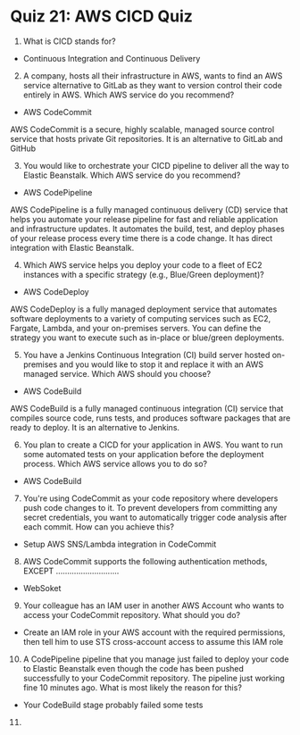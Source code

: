 # Quiz 21: AWS CICD Quiz

1. What is CICD stands for?

- Continuous Integration and Continuous Delivery

2. A company, hosts all their infrastructure in AWS, wants to find an AWS service alternative to GitLab as they want to version control their code entirely in AWS. Which AWS service do you recommend?

- AWS CodeCommit

AWS CodeCommit is a secure, highly scalable, managed source control service that hosts private Git repositories. It is an alternative to GitLab and GitHub

3. You would like to orchestrate your CICD pipeline to deliver all the way to Elastic Beanstalk. Which AWS service do you recommend?

- AWS CodePipeline

AWS CodePipeline is a fully managed continuous delivery (CD) service that helps you automate your release pipeline for fast and reliable application and infrastructure updates. It automates the build, test, and deploy phases of your release process every time there is a code change. It has direct integration with Elastic Beanstalk.

4. Which AWS service helps you deploy your code to a fleet of EC2 instances with a specific strategy (e.g., Blue/Green deployment)?

- AWS CodeDeploy

AWS CodeDeploy is a fully managed deployment service that automates software deployments to a variety of computing services such as EC2, Fargate, Lambda, and your on-premises servers. You can define the strategy you want to execute such as in-place or blue/green deployments.

5. You have a Jenkins Continuous Integration (CI) build server hosted on-premises and you would like to stop it and replace it with an AWS managed service. Which AWS should you choose?

- AWS CodeBuild

AWS CodeBuild is a fully managed continuous integration (CI) service that compiles source code, runs tests, and produces software packages that are ready to deploy. It is an alternative to Jenkins.

6. You plan to create a CICD for your application in AWS. You want to run some automated tests on your application before the deployment process. Which AWS service allows you to do so?

- AWS CodeBuild

7. You're using CodeCommit as your code repository where developers push code changes to it. To prevent developers from committing any secret credentials, you want to automatically trigger code analysis after each commit. How can you achieve this?

- Setup AWS SNS/Lambda integration in CodeCommit

8. AWS CodeCommit supports the following authentication methods, EXCEPT ............................

- WebSoket

9. Your colleague has an IAM user in another AWS Account who wants to access your CodeCommit repository. What should you do?

- Create an IAM role in your AWS account with the required permissions, then tell him to use STS cross-account access to assume this IAM role

10. A CodePipeline pipeline that you manage just failed to deploy your code to Elastic Beanstalk even though the code has been pushed successfully to your CodeCommit repository. The pipeline just working fine 10 minutes ago. What is most likely the reason for this?

- Your CodeBuild stage probably failed some tests

11. 